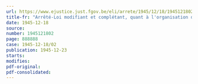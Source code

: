 ```yaml
---
url: https://www.ejustice.just.fgov.be/eli/arrete/1945/12/18/1945121802/justel
title-fr: "Arrêté-Loi modifiant et complétant, quant à l'organisation des juridictions militaires, l'arrêté-loi du 26 mai 1944 relatif à la compétence et la procédure en matière de crimes et délits contre la Sûreté de l'Etat et l'arrêté-loi du 27 mai 1944 étendant la compétence des conseils de guerre et abrégeant la procédure pour certaines infractions"
date: 1945-12-18
source:
number: 1945121802
page: 888888
case: 1945-12-18/02
publication: 1945-12-23
starts:
modifies:
pdf-original:
pdf-consolidated:
---
```


